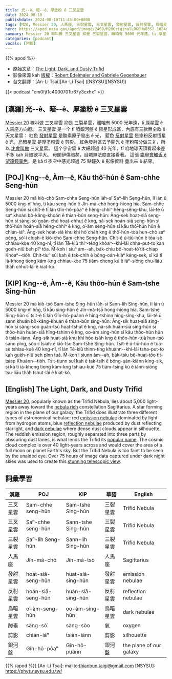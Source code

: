 ```yaml
---
title: 光--ê、暗--ê、厚塗粉 ê 三叉星雲
date: 2024-08-10
publishdate: 2024-08-10T11:45:00+0800
tags: [M20, Messier 20, 人馬座, 三裂星雲, 三叉星雲, 發射星雲, 反射星雲, 烏暗星雲, 剪影, 銀河盤]
hero: https://apod.nasa.gov/apod/image/2408/M20OriginalLRGBHaO3S2_1024x735.jpg
summary: Messier 20 嘛叫做 三叉星雲 抑是 三裂星雲，離咱有 5000 光年遠，tī 厚星雲 ê 人馬座方向遐。
categories: [podcast]
vocals: [阿錕]
---
```


{{% apod %}}

- 原始文章：[The Light, Dark, and Dusty Trifid](https://apod.nasa.gov/apod/ap240810.html)
- 影像來源 kah [版權][copyright]：[Robert Edelmaier and Gabriele Gegenbauer](https://www.astropicture.at/)
- 台文翻譯：[An-Li Tsai][An-Li Tsai] ([NSYSU][NSYSU])

{{< podcast "cm0fjt1c4000701tr67y3cxhx" >}}

## [漢羅] 光--ê、暗--ê、厚塗粉 ê 三叉星雲
[Messier 20][Messier 20] 嘛叫做 三叉星雲 抑是 三裂星雲，離咱有 5000 光年遠，tī [厚星雲][nebula rich] ê 人馬座方向遐。
三叉星雲 是一个 tī 咱銀河盤 ê 恆星形成區，內底有三款無仝款 ê 天文星雲：
紅色 [發射星雲][emission nebulae] 是酸素原子發出 ê 光， 藍色 [反射星雲][reflection nebulae] 是塗粉反射恆星 ê 光，[烏暗星雲][dark nebulae] 是厚塗粉雲 ê 剪影。
紅色發射區去予閘光 ê 塗粉帶分做三爿，所以 [才會叫做][popular name] 三叉星雲。
這个宇宙雲 ê 大細超過 40 光年，tī 咱地球天頂看起來差不多 kah 月娘欲平大。
毋閣伊傷暗矣，目睭無法度直接看著。
這張 [媠甲會觸舌 ê 望遠鏡景色][stunning telescopic view]，是 kā tī 夜空中感光超過 75 點鐘久 ê 影像資料 疊出來 ê 結果。

## [POJ] Kng--ê, Àm--ê, Kāu thô͘-hún ê Sam-chhe Seng-hûn
Messier 20 mā kiò-chò Sam-chhe Seng-hûn ia̍h-sī Saⁿ-li̍h Seng-hûn, lī lán ū 5000 kng-nî hn̄g, tī kāu seng-hûn ê Jîn-má-chō hong-hiòng hia.
Sam-chhe Seng-hûn sī chi̍t-ê tī lán Gîn-hô-pôaⁿ ê hêng-chhiⁿ hêng-sêng-khu, lāi-té ū saⁿ khoán bô-kâng-khoán ê thian-bûn seng-hûn:
Âng-sek hoat-siā seng-hûn sī sàng-sò͘ goân-chú hoat-chhut ê kng, nâ-sek hoán-siā seng-hûn sī thô͘-hún hoán-siā hêng-chhiⁿ ê kng, o͘-àm seng-hûn sī kāu thô͘-hún hûn ê chián-iáⁿ.
Âng-sek hoat-siā khu khì hō͘ cha̍h kng ê thô͘-hún-tòa hun-chò saⁿ pêng, só͘-í chiah-ē kiò-chò Sam-chhe Seng-hûn.
Chit-ê ú-tiū-hûn ê tōa-sè chhiau-kòe 40 kng-nî, tī lán Tē-kiû thiⁿ-téng khòaⁿ--khí-lâi chha-put-to kah goe̍h-niû beh pîⁿ tōa.
M̄-koh i siuⁿ àm--ah, ba̍k-chiu bô-hoat-tō͘ ti̍t-chiap Khòaⁿ--tio̍h.
Chit-tiuⁿ súi kah ē tak-chi̍h ê bōng-oán-kiàⁿ kéng-sek, sī kā tī iā-khong tiong kám-kng chhiau-kòe 75 tiám-cheng kú ê iáⁿ-siōng chu-liāu tha̍h chhut-lâi ê kiat-kó.

## [KIP] Kng--ê, Àm--ê, Kāu thôo-hún ê Sam-tshe Sing-hûn
Messier 20 mā kiò-tsò Sam-tshe Sing-hûn ia̍h-sī Sann-li̍h Sing-hûn, lī lán ū 5000 kng-nî hn̄g, tī kāu sing-hûn ê Jîn-má-tsō hong-hiòng hia.
Sam-tshe Sing-hûn sī tsi̍t-ê tī lán Gîn-hô-puânn ê hîng-tshinn hîng-sîng-khu, lāi-té ū sann khuán bô-kâng-khuán ê thian-bûn sing-hûn:
Âng-sik huat-siā sing-hûn sī sàng-sòo guân-tsú huat-tshut ê kng, nâ-sik huán-siā sing-hûn sī thôo-hún huán-siā hîng-tshinn ê kng, oo-àm sing-hûn sī kāu thôo-hún hûn ê tsián-iánn.
Âng-sik huat-siā khu khì hōo tsa̍h kng ê thôo-hún-tuà hun-tsò sann pîng, sóo-í tsiah-ē kiò-tsò Sam-tshe Sing-hûn.
Tsit-ê ú-tiū-hûn ê tuā-sè tshiau-kuè 40 kng-nî, tī lán Tē-kiû thinn-tíng khuànn--khí-lâi tsha-put-to kah gue̍h-niû beh pînn tuā.
M̄-koh i siunn àm--ah, ba̍k-tsiu bô-huat-tōo ti̍t-tsiap Khuànn--tio̍h.
Tsit-tiunn suí kah ē tak-tsi̍h ê bōng-uán-kiànn kíng-sik, sī kā tī iā-khong tiong kám-kng tshiau-kuè 75 tiám-tsing kú ê iánn-siōng tsu-liāu tha̍h tshut-lâi ê kiat-kó.

## [English] The Light, Dark, and Dusty Trifid
[Messier 20][Messier 20], popularly known as the Trifid Nebula, lies about 5,000 light-years away toward the [nebula rich][nebula rich] constellation Sagittarius.
A star forming region in the plane of our galaxy, the Trifid does illustrate three different types of astronomical nebulae; red [emission nebulae][emission nebulae] dominated by light from hydrogen atoms, blue [reflection nebulae][reflection nebulae] produced by dust reflecting starlight, and [dark nebulae][dark nebulae] where dense dust clouds appear in silhouette.
The reddish emission region, roughly separated into three parts by obscuring dust lanes, is what lends the Trifid its [popular name][popular name].
The cosmic cloud complex is over 40 light-years across and would cover the area of a full moon on planet Earth's sky.
But the Trifid Nebula is too faint to be seen by the unaided eye.
Over 75 hours of image data captured under dark night skies was used to create this [stunning telescopic view][stunning telescopic view].

## 詞彙學習

|漢羅|POJ|KIP|華語|English|
|-|-|-|-|-|
|三叉星雲|Sam-chhe seng-hûn|Sam-tshe Sing-hûn|三裂星雲|Trifid Nebula|
|三叉星雲|Saⁿ-chhe seng-hûn|Sann-tshe Sing-hûn|三裂星雲|Trifid Nebula|
|三裂星雲|Saⁿ-lih Seng-hûn|Sann-lih Sing-hûn|三裂星雲|Trifid Nebula|
|人馬座|Jîn-má-chō|Jîn-má-tsō|人馬座|Sagittarius|
|發射星雲|hoat-siā-seng-hûn|huat-siā-sing-hûn|發射星雲|emission nebulae|
|反射星雲|hoán-siā-seng-hûn|huán-siā-sing-hûn|反射星雲|reflection nebulae|
|烏暗星雲|o͘-àm-seng-hûn|oo-àm-sing-hûn|烏暗星雲|dark nebulae|
|酸素|sàng-sò͘|sàng-sòo|氧|oxygen|
|剪影|chián-iáⁿ|tsián-iánn|剪影|silhouette|
|銀河盤|Gîn-hô-pôaⁿ|Gîn-hô-puânn|銀河盤|the plane of our galaxy|

{{% /apod %}}
[An-Li Tsai]: mailto:thianbun.taigi@gmail.com
[NSYSU]: https://phys.nsysu.edu.tw/

[copyright]: https://apod.nasa.gov/apod/fap/lib/about_apod.html#srapply
[License3]: https://creativecommons.org/licenses/by/3.0/
[License2]:https://creativecommons.org/licenses/by-nc-nd/2.0/

[Messier 20]:https://science.nasa.gov/mission/hubble/science/explore-the-night-sky/hubble-messier-catalog/messier-20/
[nebula rich]:https://apod.nasa.gov/apod/ap130712.html
[emission nebulae]:https://apod.nasa.gov/apod/ap080424.html
[reflection nebulae]:https://apod.nasa.gov/apod/ap090521.html
[dark nebulae]:https://apod.nasa.gov/apod/ap090522.html
[popular name]:http://en.wikipedia.org/wiki/Trifid_Nebula
[stunning telescopic view]:https://www.astropicture.at/skandinavien
